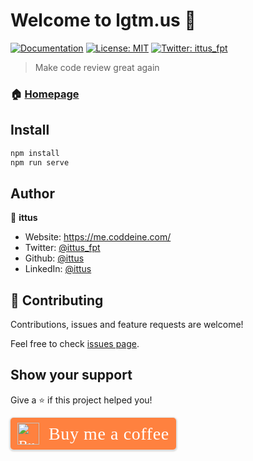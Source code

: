 # Welcome to lgtm.us 👋
[![Documentation](https://img.shields.io/badge/documentation-yes-brightgreen.svg)](https://github.com/ittus/lgtm.us)
[![License: MIT](https://img.shields.io/badge/License-MIT-yellow.svg)](#)
[![Twitter: ittus\_fpt](https://img.shields.io/twitter/follow/ittus\_fpt.svg?style=social)](https://twitter.com/ittus\_fpt)

> Make code review great again

### 🏠 [Homepage](https://lgtm.us)

## Install

```sh
npm install
npm run serve
```

## Author

👤 **ittus**

* Website: https://me.coddeine.com/
* Twitter: [@ittus\_fpt](https://twitter.com/ittus\_fpt)
* Github: [@ittus](https://github.com/ittus)
* LinkedIn: [@ittus](https://linkedin.com/in/ittus)

## 🤝 Contributing

Contributions, issues and feature requests are welcome!

Feel free to check [issues page](https://github.com/ittus/lgtm.us/issues).

## Show your support

Give a ⭐️ if this project helped you!

<style>.bmc-button img{width: 35px !important;margin-bottom: 1px !important;box-shadow: none !important;border: none !important;vertical-align: middle !important;}.bmc-button{padding: 7px 10px 7px 10px !important;line-height: 35px !important;height:51px !important;min-width:217px !important;text-decoration: none !important;display:inline-flex !important;color:#FFFFFF !important;background-color:#FF813F !important;border-radius: 5px !important;border: 1px solid transparent !important;padding: 7px 10px 7px 10px !important;font-size: 22px !important;letter-spacing: 0.6px !important;box-shadow: 0px 1px 2px rgba(190, 190, 190, 0.5) !important;-webkit-box-shadow: 0px 1px 2px 2px rgba(190, 190, 190, 0.5) !important;margin: 0 auto !important;font-family:'Cookie', cursive !important;-webkit-box-sizing: border-box !important;box-sizing: border-box !important;-o-transition: 0.3s all linear !important;-webkit-transition: 0.3s all linear !important;-moz-transition: 0.3s all linear !important;-ms-transition: 0.3s all linear !important;transition: 0.3s all linear !important;}.bmc-button:hover, .bmc-button:active, .bmc-button:focus {-webkit-box-shadow: 0px 1px 2px 2px rgba(190, 190, 190, 0.5) !important;text-decoration: none !important;box-shadow: 0px 1px 2px 2px rgba(190, 190, 190, 0.5) !important;opacity: 0.85 !important;color:#FFFFFF !important;}</style><link href="https://fonts.googleapis.com/css?family=Cookie" rel="stylesheet"><a class="bmc-button" target="_blank" href="https://www.buymeacoffee.com/8buMYCOog"><img src="https://cdn.buymeacoffee.com/buttons/bmc-new-btn-logo.svg" alt="Buy me a coffee"><span style="margin-left:15px;font-size:28px !important;">Buy me a coffee</span></a>